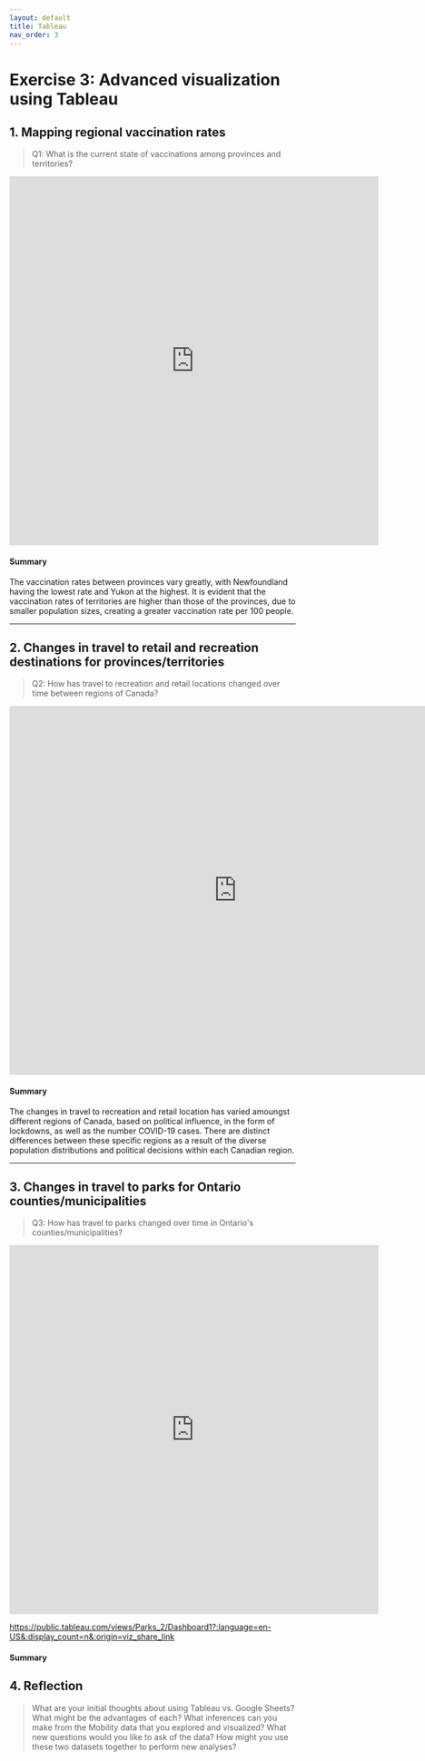```yaml
---
layout: default
title: Tableau
nav_order: 3
---
```


# Exercise 3: Advanced visualization using Tableau


## 1. Mapping regional vaccination rates
> Q1: What is the current state of vaccinations among provinces and territories?  

<!-- Paste your embed code for your figure below-->

<iframe seamless frameborder="0" src="https://public.tableau.com/views/AH-covid-vaccination-map/Dashboard1?:embed=yes&:display_count=yes&:showVizHome=no" width = '650' height = '650' scrolling='no'></iframe> 

#### Summary
<!-- Write a 2-sentence summary of the trends shown in the figure embedded above-->

The vaccination rates between provinces vary greatly, with Newfoundland having the lowest rate and Yukon at the highest. It is evident that the vaccination rates of territories are higher than those of the provinces, due to smaller population sizes, creating a greater vaccination rate per 100 people. 

---

## 2. Changes in travel to retail and recreation destinations for provinces/territories
> Q2: How has travel to recreation and retail locations changed over time between regions of Canada?  

<!-- Paste your embed code for your figure below-->

<iframe seamless frameborder="0" src="https://public.tableau.com/views/Retailandrecreation_16223214274250/Dashboard1?:embed=yes&:display_count=yes&:showVizHome=no" width = '800' height = '650' scrolling='no'></iframe> 

#### Summary
<!-- Write a 2-sentence summary of the trends shown in the figure embedded above-->

The changes in travel to recreation and retail location has varied amoungst different regions of Canada, based on political influence, in the form of lockdowns, as well as the number COVID-19 cases. There are distinct differences between these specific regions as a result of the  diverse population distributions and political decisions within each Canadian region. 


---

## 3. Changes in travel to parks for Ontario counties/municipalities
> Q3: How has travel to parks changed over time in Ontario's counties/municipalities?  

<!-- Paste your embed code for your figure below-->

<iframe seamless frameborder="0" src="https://public.tableau.com/views/Parks_2/Dashboard1?:embed=yes&:display_count=yes&:showVizHome=no" width = '650' height = '650' scrolling='no'></iframe>

https://public.tableau.com/views/Parks_2/Dashboard1?:language=en-US&:display_count=n&:origin=viz_share_link

#### Summary
<!-- Write a 2-sentence summary of the trends shown in the figure embedded above-->

## 4. Reflection 
> What are your initial thoughts about using Tableau vs. Google Sheets? What might be the advantages of each? 
> What inferences can you make from the Mobility data that you explored and visualized? 
> What new questions would you like to ask of the data? 
> How might you use these two datasets together to perform new analyses? 

<!-- Write a short response below-->




